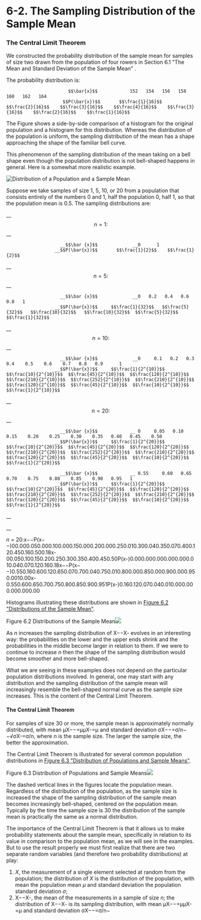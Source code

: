 # 6-2. The Sampling Distribution of the Sample Mean





### The Central Limit Theorem

We constructed the probability distribution of the sample mean for samples of size two drawn from the population of four rowers in Section 6.1 "The Mean and Standard Deviation of the Sample Mean" . 

The probability distribution is:

                           $$\bar{x}$$            152   154   156   158   160   162   164  
                         $$P(\bar{x})$$       $$\frac{1}{16}$$    $$\frac{2}{16}$$    $$\frac{3}{16}$$    $$\frac{4}{16}$$    $$\frac{3}{16}$$    $$\frac{2}{16}$$    $$\frac{1}{16}$$ 



The Figure shows a side-by-side comparison of a histogram for the original population and a histogram for this distribution.  Whereas the distribution of the population is uniform, the sampling distribution of the mean has a shape approaching the shape of the familiar bell curve. 

This phenomenon of the sampling distribution of the mean taking on a bell shape even though the population distribution is not bell-shaped happens in general. Here is a somewhat more realistic example.

![Distribution of a Population and a Sample Mean](https://saylordotorg.github.io/text_introductory-statistics/section_10/c3b2aca7c7131e34c962382d64253af6.jpg)

Suppose we take samples of size 1, 5, 10, or 20 from a population that consists entirely of the numbers 0 and 1, half the population 0, half 1, so that the population mean is 0.5. The sampling distributions are:

\_\_$$n=1:$$ __

                        __$$\bar {x}$$             __0      1  
                      __$$P(\bar{x})$$       $$\frac{1}{2}$$    $$\frac{1}{2}$$ 

\_\_$$n=5:$$ __

                        __$$\bar {x}$$             __0   0.2   0.4   0.6   0.8   1  
                      __$$P(\bar{x})$$     $$\frac{1}{32}$$   $$\frac{5}{32}$$   $$\frac{10}{32}$$   $$\frac{10}{32}$$  $$\frac{5}{32}$$ $$\frac{1}{32}$$  

\_\_$$n=10:$$                      __

                        __$$\bar {x}$$             __0     0.1   0.2   0.3    0.4    0.5    0.6    0.7   0.8   0.9      1  
                      __$$P(\bar{x})$$     $$\frac{1}{2^{10}}$$  $$\frac{10}{2^{10}}$$  $$\frac{45}{2^{10}}$$  $$\frac{120}{2^{10}}$$  $$\frac{210}{2^{10}}$$  $$\frac{252}{2^{10}}$$  $$\frac{210}{2^{10}}$$  $$\frac{120}{2^{10}}$$  $$\frac{45}{2^{10}}$$  $$\frac{10}{2^{10}}$$  $$\frac{1}{2^{10}}$$

\_\_$$n=20:$$ __

                        __$$\bar {x}$$            __ 0     0.05   0.10   0.15    0.20    0.25    0.30    0.35   0.40   0.45    0.50  
                      __$$P(\bar{x})$$     $$\frac{1}{2^{20}}$$     $$\frac{10}{2^{20}}$$  $$\frac{45}{2^{20}}$$  $$\frac{120}{2^{20}}$$  $$\frac{210}{2^{20}}$$  $$\frac{252}{2^{20}}$$  $$\frac{210}{2^{20}}$$  $$\frac{120}{2^{20}}$$  $$\frac{45}{2^{20}}$$  $$\frac{10}{2^{20}}$$  $$\frac{1}{2^{20}}$$  
  
                        __$$\bar {x}$$            __ 0.55     0.60   0.65   0.70    0.75    0.80    0.85    0.90   0.95   1  
                      __$$P(\bar{x})$$     $$\frac{1}{2^{20}}$$     $$\frac{10}{2^{20}}$$  $$\frac{45}{2^{20}}$$  $$\frac{120}{2^{20}}$$  $$\frac{210}{2^{20}}$$  $$\frac{252}{2^{20}}$$  $$\frac{210}{2^{20}}$$  $$\frac{120}{2^{20}}$$  $$\frac{45}{2^{20}}$$  $$\frac{10}{2^{20}}$$  $$\frac{1}{2^{20}}$$

\_\_

\_\_

_n_ = 20:x−−P\(x−−\)00.000.050.000.100.000.150.000.200.000.250.010.300.040.350.070.400.120.450.160.500.18x-00.050.100.150.200.250.300.350.400.450.50P\(x-\)0.000.000.000.000.000.010.040.070.120.160.18x−−P\(x−−\)0.550.160.600.120.650.070.700.040.750.010.800.000.850.000.900.000.950.0010.00x-0.550.600.650.700.750.800.850.900.951P\(x-\)0.160.120.070.040.010.000.000.000.000.00

Histograms illustrating these distributions are shown in [Figure 6.2 "Distributions of the Sample Mean"](https://saylordotorg.github.io/text_introductory-statistics/s10-sampling-distributions.html#fwk-shafer-ch06_s02_s01_f02).

Figure 6.2 Distributions of the Sample Mean![](https://saylordotorg.github.io/text_introductory-statistics/section_10/1137490f079c63b40d08ff8df24a962b.jpg)

As _n_ increases the sampling distribution of X−−X- evolves in an interesting way: the probabilities on the lower and the upper ends shrink and the probabilities in the middle become larger in relation to them. If we were to continue to increase _n_ then the shape of the sampling distribution would become smoother and more bell-shaped.

What we are seeing in these examples does not depend on the particular population distributions involved. In general, one may start with any distribution and the sampling distribution of the sample mean will increasingly resemble the bell-shaped normal curve as the sample size increases. This is the content of the Central Limit Theorem.

#### The Central Limit Theorem

For samples of size 30 or more, the sample mean is approximately normally distributed, with mean μX−−=μμX-=μ and standard deviation σX−−=σ/n−−√σX-=σ/n, where _n_ is the sample size. The larger the sample size, the better the approximation.

The Central Limit Theorem is illustrated for several common population distributions in [Figure 6.3 "Distribution of Populations and Sample Means"](https://saylordotorg.github.io/text_introductory-statistics/s10-sampling-distributions.html#fwk-shafer-ch06_s02_s01_f03).

Figure 6.3 Distribution of Populations and Sample Means![](https://saylordotorg.github.io/text_introductory-statistics/section_10/17fa70bfc1cbbc6d6476b9f45c9e9d07.jpg)

The dashed vertical lines in the figures locate the population mean. Regardless of the distribution of the population, as the sample size is increased the shape of the sampling distribution of the sample mean becomes increasingly bell-shaped, centered on the population mean. Typically by the time the sample size is 30 the distribution of the sample mean is practically the same as a normal distribution.

The importance of the Central Limit Theorem is that it allows us to make probability statements about the sample mean, specifically in relation to its value in comparison to the population mean, as we will see in the examples. But to use the result properly we must first realize that there are two separate random variables \(and therefore two probability distributions\) at play:

1. _X_, the measurement of a single element selected at random from the population; the distribution of _X_ is the distribution of the population, with mean the population mean _μ_ and standard deviation the population standard deviation _σ_;
2. X−−X-, the mean of the measurements in a sample of size _n_; the distribution of X−−X- is its sampling distribution, with mean μX−−=μμX-=μ and standard deviation σX−−=σ/n−

